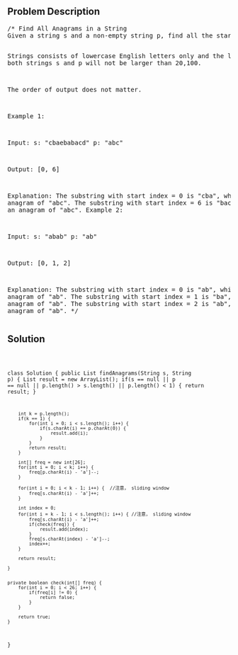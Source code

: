 <!--
<style>
  body { font-family: Arial, sans-serif; }
  .container { max-width: 400px; margin: auto; padding: 10px; }
  .comment-block { background-color: #f9f9f9; padding: 10px; border-left: 5px solid #ccc; max-width: 400px; margin: 20px auto; overflow-wrap: break-word; white-space: pre-wrap; }
  .code-block { background-color: #f4f4f4; padding: 10px; border: 1px solid #ddd; }
</style>
-->

<div class='container'>
<h2>Problem Description</h2>
<div class='comment-block'>
<pre>
/* Find All Anagrams in a String
Given a string s and a non-empty string p, find all the start indices of p's anagrams in s.

Strings consists of lowercase English letters only and the length of both strings s and p will 
not be larger than 20,100.

The order of output does not matter.

Example 1:

Input:
s: "cbaebabacd" p: "abc"

Output:
[0, 6]

Explanation:
The substring with start index = 0 is "cba", which is an anagram of "abc".
The substring with start index = 6 is "bac", which is an anagram of "abc".
Example 2:

Input:
s: "abab" p: "ab"

Output:
[0, 1, 2]

Explanation:
The substring with start index = 0 is "ab", which is an anagram of "ab".
The substring with start index = 1 is "ba", which is an anagram of "ab".
The substring with start index = 2 is "ab", which is an anagram of "ab".
*/
</pre>
</div>

<h2>Solution</h2>
<div class='code-block'>
<pre><code class='language-java'>

class Solution {
    public List<Integer> findAnagrams(String s, String p) {
        List<Integer> result = new ArrayList<Integer>();
        if(s == null || p == null || p.length() > s.length() || p.length() < 1) {
            return result;
        }
        
        int k = p.length();
        if(k == 1) {
            for(int i = 0; i < s.length(); i++) {
                if(s.charAt(i) == p.charAt(0)) {
                    result.add(i);
                }
            }
            return result;
        }
        
        int[] freq = new int[26];
        for(int i = 0; i < k; i++) {
            freq[p.charAt(i) - 'a']--;
        }
        
        for(int i = 0; i < k - 1; i++) {  //注意， sliding window
            freq[s.charAt(i) - 'a']++;
        }
        
        int index = 0;
        for(int i = k - 1; i < s.length(); i++) { //注意， sliding window
            freq[s.charAt(i) - 'a']++;
            if(check(freq)) {
                result.add(index);
            }
            freq[s.charAt(index) - 'a']--;
            index++;
        }
        
        return result;
    
    }
    
    
    private boolean check(int[] freq) {
        for(int i = 0; i < 26; i++) {
            if(freq[i] != 0) {
                return false;
            }
        }
        
        return true;
    }

}</code></pre>
</div>
</div>
